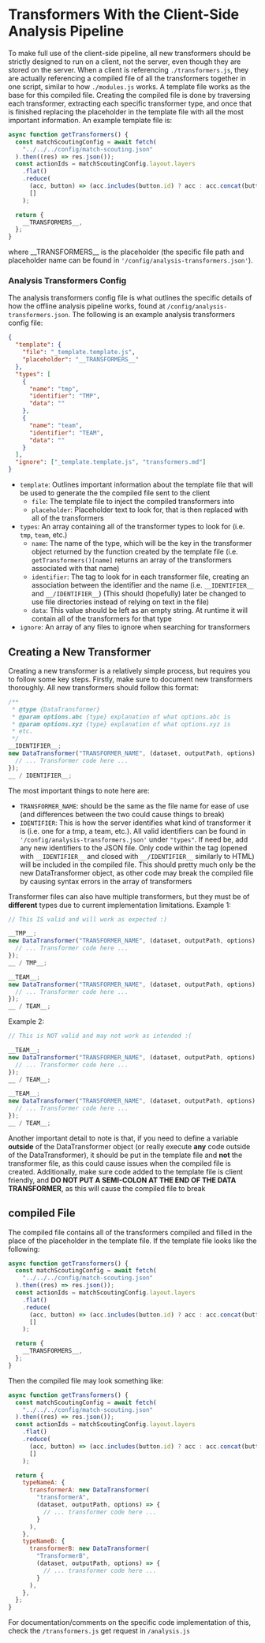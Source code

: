 # Transformers With the Client-Side Analysis Pipeline

To make full use of the client-side pipeline, all new transformers should be strictly designed to run on a client, not the server, even though they are stored on the server. When a client is referencing `./transformers.js`, they are actually referencing a compiled file of all the transformers together in one script, similar to how `./modules.js` works. A template file works as the base for this compiled file. Creating the compiled file is done by traversing each transformer, extracting each specific transformer type, and once that is finished replacing the placeholder in the template file with all the most important information. An example template file is:

```js
async function getTransformers() {
  const matchScoutingConfig = await fetch(
    "../../../config/match-scouting.json"
  ).then((res) => res.json());
  const actionIds = matchScoutingConfig.layout.layers
    .flat()
    .reduce(
      (acc, button) => (acc.includes(button.id) ? acc : acc.concat(button.id)),
      []
    );

  return {
    __TRANSFORMERS__,
  };
}
```

where \_\_TRANSFORMERS\_\_ is the placeholder (the specific file path and placeholder name can be found in `'/config/analysis-transformers.json'`).

### Analysis Transformers Config

The analysis transformers config file is what outlines the specific details of how the offline analysis pipeline works, found at `/config/analysis-transformers.json`. The following is an example analysis transformers config file:

```json
{
  "template": {
    "file": "_template.template.js",
    "placeholder": "__TRANSFORMERS__"
  },
  "types": [
    {
      "name": "tmp",
      "identifier": "TMP",
      "data": ""
    },
    {
      "name": "team",
      "identifier": "TEAM",
      "data": ""
    }
  ],
  "ignore": ["_template.template.js", "transformers.md"]
}
```

- `template`: Outlines important information about the template file that will be used to generate the the compiled file sent to the client
  - `file`: The template file to inject the compiled transformers into
  - `placeholder`: Placeholder text to look for, that is then replaced with all of the transformers
- `types`: An array containing all of the transformer types to look for (i.e. `tmp`, `team`, etc.)
  - `name`: The name of the type, which will be the key in the transformer object returned by the function created by the template file (i.e. `getTransformers()[name]` returns an array of the transformers associated with that name)
  - `identifier`: The tag to look for in each transformer file, creating an association between the identifier and the name (i.e. `__IDENTIFIER__` and `__/IDENTIFIER__`) (This should (hopefully) later be changed to use file directories instead of relying on text in the file)
  - `data`: This value should be left as an empty string. At runtime it will contain all of the transformers for that type
- `ignore`: An array of any files to ignore when searching for transformers

## Creating a New Transformer

Creating a new transformer is a relatively simple process, but requires you to follow some key steps. Firstly, make sure to document new transformers thoroughly. All new transformers should follow this format:

```js
/**
 * @type {DataTransformer}
 * @param options.abc {type} explanation of what options.abc is
 * @param options.xyz {type} explanation of what options.xyz is
 * etc.
 */
__IDENTIFIER__;
new DataTransformer("TRANSFORMER_NAME", (dataset, outputPath, options) => {
  // ... Transformer code here ...
});
__ / IDENTIFIER__;
```

The most important things to note here are:

- `TRANSFORMER_NAME`: should be the same as the file name for ease of use (and differences between the two could cause things to break)
- `IDENTIFIER`: This is how the server identifies what kind of transformer it is (i.e. one for a tmp, a team, etc.). All valid identifiers can be found in `'/config/analysis-transformers.json'` under `"types"`. If need be, add any new identifiers to the JSON file. Only code within the tag (opened with `__IDENTIFIER__` and closed with `__/IDENTIFIER__` similarly to HTML) will be included in the compiled file. This should pretty much only be the new DataTransformer object, as other code may break the compiled file by causing syntax errors in the array of transformers

Transformer files can also have multiple transformers, but they must be of **different** types due to current implementation limitations.
Example 1:

```js
// This IS valid and will work as expected :)

__TMP__;
new DataTransformer("TRANSFORMER_NAME", (dataset, outputPath, options) => {
  // ... Transformer code here ...
});
__ / TMP__;

__TEAM__;
new DataTransformer("TRANSFORMER_NAME", (dataset, outputPath, options) => {
  // ... Transformer code here ...
});
__ / TEAM__;
```

Example 2:

```js
// This is NOT valid and may not work as intended :(

__TEAM__;
new DataTransformer("TRANSFORMER_NAME", (dataset, outputPath, options) => {
  // ... Transformer code here ...
});
__ / TEAM__;

__TEAM__;
new DataTransformer("TRANSFORMER_NAME", (dataset, outputPath, options) => {
  // ... Transformer code here ...
});
__ / TEAM__;
```

Another important detail to note is that, if you need to define a variable **outside** of the DataTransformer object (or really execute **any** code outside of the DataTransformer), it should be put in the template file and **not** the transformer file, as this could cause issues when the compiled file is created. Additionally, make sure code added to the template file is client friendly, and **DO NOT PUT A SEMI-COLON AT THE END OF THE DATA TRANSFORMER**, as this will cause the compiled file to break

## compiled File

The compiled file contains all of the transformers compiled and filled in the place of the placeholder in the template file.
If the template file looks like the following:

```js
async function getTransformers() {
  const matchScoutingConfig = await fetch(
    "../../../config/match-scouting.json"
  ).then((res) => res.json());
  const actionIds = matchScoutingConfig.layout.layers
    .flat()
    .reduce(
      (acc, button) => (acc.includes(button.id) ? acc : acc.concat(button.id)),
      []
    );

  return {
    __TRANSFORMERS__,
  };
}
```

Then the compiled file may look something like:

```js
async function getTransformers() {
  const matchScoutingConfig = await fetch(
    "../../../config/match-scouting.json"
  ).then((res) => res.json());
  const actionIds = matchScoutingConfig.layout.layers
    .flat()
    .reduce(
      (acc, button) => (acc.includes(button.id) ? acc : acc.concat(button.id)),
      []
    );

  return {
    typeNameA: {
      transformerA: new DataTransformer(
        "transformerA",
        (dataset, outputPath, options) => {
          // ... transformer code here ...
        }
      ),
    },
    typeNameB: {
      transformerB: new DataTransformer(
        "TransformerB",
        (dataset, outputPath, options) => {
          // ... transformer code here ...
        }
      ),
    },
  };
}
```

For documentation/comments on the specific code implementation of this, check the `/transformers.js` get request in `/analysis.js`

